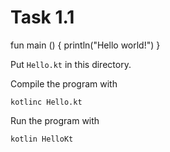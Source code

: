 # Task 1.1

fun main () {
    println("Hello world!")
}




Put `Hello.kt` in this directory.

Compile the program with

    kotlinc Hello.kt

Run the program with

    kotlin HelloKt
